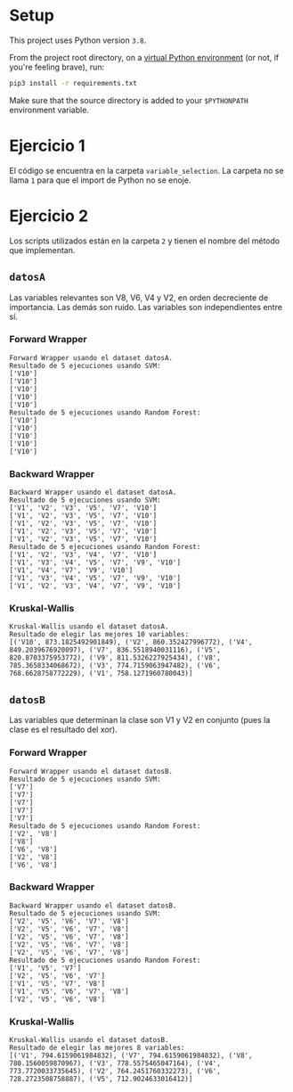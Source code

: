 # Setup
This project uses Python version `3.8`.

From the project root directory, on a [virtual Python environment](https://virtualenvwrapper.readthedocs.io/en/latest/) (or not, if you're feeling brave), run:
```bash
pip3 install -r requirements.txt
```

Make sure that the source directory is added to your `$PYTHONPATH` environment variable.

# Ejercicio 1
El código se encuentra en la carpeta `variable_selection`. La carpeta no se llama `1` para que el import de Python no se enoje.

# Ejercicio 2
Los scripts utilizados están en la carpeta `2` y tienen el nombre del método que implementan.

## `datosA`
Las variables relevantes son V8, V6, V4 y V2, en orden decreciente de importancia. Las demás son ruido. Las variables son independientes entre sí.

### Forward Wrapper
```
Forward Wrapper usando el dataset datosA.
Resultado de 5 ejecuciones usando SVM:
['V10']
['V10']
['V10']
['V10']
['V10']
Resultado de 5 ejecuciones usando Random Forest:
['V10']
['V10']
['V10']
['V10']
['V10']
```

### Backward Wrapper
```
Backward Wrapper usando el dataset datosA.
Resultado de 5 ejecuciones usando SVM:
['V1', 'V2', 'V3', 'V5', 'V7', 'V10']
['V1', 'V2', 'V3', 'V5', 'V7', 'V10']
['V1', 'V2', 'V3', 'V5', 'V7', 'V10']
['V1', 'V2', 'V3', 'V5', 'V7', 'V10']
['V1', 'V2', 'V3', 'V5', 'V7', 'V10']
Resultado de 5 ejecuciones usando Random Forest:
['V1', 'V2', 'V3', 'V4', 'V7', 'V10']
['V1', 'V3', 'V4', 'V5', 'V7', 'V9', 'V10']
['V1', 'V4', 'V7', 'V9', 'V10']
['V1', 'V3', 'V4', 'V5', 'V7', 'V9', 'V10']
['V1', 'V2', 'V3', 'V4', 'V7', 'V9', 'V10']
```

### Kruskal-Wallis
```
Kruskal-Wallis usando el dataset datosA.
Resultado de elegir las mejores 10 variables:
[('V10', 873.1825492901849), ('V2', 860.352427996772), ('V4', 849.2039676920097), ('V7', 836.5518940031116), ('V5', 820.8703375953772), ('V9', 811.5326227925434), ('V8', 785.3658334068672), ('V3', 774.7159063947482), ('V6', 768.6628758772229), ('V1', 758.1271960780043)]
```

## `datosB`
Las variables que determinan la clase son V1 y V2 en conjunto (pues la clase es el resultado del xor).

### Forward Wrapper
```
Forward Wrapper usando el dataset datosB.
Resultado de 5 ejecuciones usando SVM:
['V7']
['V7']
['V7']
['V7']
['V7']
Resultado de 5 ejecuciones usando Random Forest:
['V2', 'V8']
['V8']
['V6', 'V8']
['V2', 'V8']
['V6', 'V8']
```

### Backward Wrapper
```
Backward Wrapper usando el dataset datosB.
Resultado de 5 ejecuciones usando SVM:
['V2', 'V5', 'V6', 'V7', 'V8']
['V2', 'V5', 'V6', 'V7', 'V8']
['V2', 'V5', 'V6', 'V7', 'V8']
['V2', 'V5', 'V6', 'V7', 'V8']
['V2', 'V5', 'V6', 'V7', 'V8']
Resultado de 5 ejecuciones usando Random Forest:
['V1', 'V5', 'V7']
['V2', 'V5', 'V6', 'V7']
['V1', 'V5', 'V7', 'V8']
['V1', 'V5', 'V6', 'V7', 'V8']
['V2', 'V5', 'V6', 'V8']
```

### Kruskal-Wallis
```
Kruskal-Wallis usando el dataset datosB.
Resultado de elegir las mejores 8 variables:
[('V1', 794.6159061984832), ('V7', 794.6159061984832), ('V8', 780.1560059870967), ('V3', 778.5575465047164), ('V4', 773.7720033735645), ('V2', 764.2451760332273), ('V6', 728.2723508758887), ('V5', 712.9024633016412)]
```